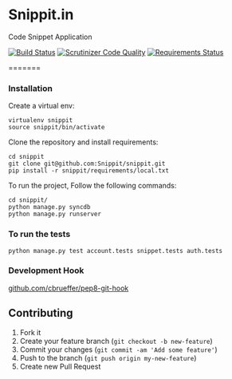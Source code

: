Snippit.in
=======

Code Snippet Application

[![Build Status](https://travis-ci.org/Snippit/snippit.svg?branch=master)](https://travis-ci.org/Snippit/snippit) [![Scrutinizer Code Quality](https://scrutinizer-ci.com/g/Snippit/snippit/badges/quality-score.png?b=master)](https://scrutinizer-ci.com/g/Snippit/snippit/?branch=master) [![Requirements Status](https://requires.io/github/Snippit/snippit/requirements.png?branch=master)](https://requires.io/github/Snippit/snippit/requirements/?branch=master)


=======
### Installation

Create a virtual env:

    virtualenv snippit
    source snippit/bin/activate

Clone the repository and install requirements:

    cd snippit
    git clone git@github.com:Snippit/snippit.git
    pip install -r snippit/requirements/local.txt

To run the project, Follow the following commands:

    cd snippit/
    python manage.py syncdb
    python manage.py runserver

### To run the tests

    python manage.py test account.tests snippet.tests auth.tests

### Development Hook
[github.com/cbrueffer/pep8-git-hook](https://github.com/cbrueffer/pep8-git-hook)


## Contributing

1. Fork it
2. Create your feature branch (`git checkout -b new-feature`)
3. Commit your changes (`git commit -am 'Add some feature'`)
4. Push to the branch (`git push origin my-new-feature`)
5. Create new Pull Request

